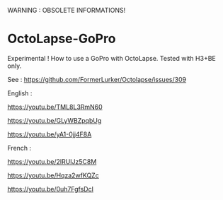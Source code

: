 WARNING : OBSOLETE INFORMATIONS!


# OctoLapse-GoPro
Experimental ! How to use a GoPro with OctoLapse. Tested with H3+BE only.

See : https://github.com/FormerLurker/Octolapse/issues/309

English :

https://youtu.be/TML8L3RmN60

https://youtu.be/GLyWBZpqbUg

https://youtu.be/yA1-0jj4F8A

French :

https://youtu.be/2lRUIJz5C8M

https://youtu.be/Hqza2wfKQZc

https://youtu.be/0uh7FgfsDcI
